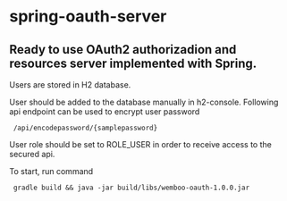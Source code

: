 # spring-oauth-server

## Ready to use OAuth2 authorizadion and resources server implemented with Spring.

Users are stored in H2 database. 

User should be added to the database manually in h2-console.
Following api endpoint can be used to encrypt user password

```
 /api/encodepassword/{samplepassword}
```

User role should be set to ROLE_USER in order to receive access to the secured api.

To start, run command

```
 gradle build && java -jar build/libs/wemboo-oauth-1.0.0.jar
```
